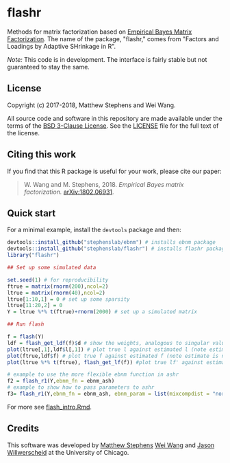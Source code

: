 # flashr

Methods for matrix factorization based on
[Empirical Bayes Matrix Factorization](https://arxiv.org/abs/1802.06931).
The name of the package, "flashr," comes from "Factors and Loadings by
Adaptive SHrinkage in R".
	
*Note:* This code is in development. The interface is fairly stable
but not guaranteed to stay the same.

## License

Copyright (c) 2017-2018, Matthew Stephens and Wei Wang.

All source code and software in this repository are made available
under the terms of the [BSD 3-Clause
License](https://opensource.org/licenses/BSD-3-Clause). See
the [LICENSE](LICENSE) file for the full text of the license.

## Citing this work

If you find that this R package is useful for your work, please cite
our paper:

> W. Wang and M. Stephens, 2018. *Empirical Bayes matrix factorization.* 
[arXiv:1802.06931](https://arxiv.org/abs/1802.06931).

## Quick start

For a minimal example, install the `devtools` package and then:

```R
devtools::install_github("stephenslab/ebnm") # installs ebnm package
devtools::install_github("stephenslab/flashr") # installs flashr package
library("flashr")

## Set up some simulated data

set.seed(1) # for reproducibility
ftrue = matrix(rnorm(200),ncol=2)
ltrue = matrix(rnorm(40),ncol=2)
ltrue[1:10,1] = 0 # set up some sparsity
ltrue[11:20,2] = 0
Y = ltrue %*% t(ftrue)+rnorm(2000) # set up a simulated matrix

## Run flash

f = flash(Y)
ldf = flash_get_ldf(f)$d # show the weights, analogous to singular values showing importance of each factor
plot(ltrue[,1],ldf$l[,1]) # plot true l against estimated l (note estimate is normalized);
plot(ftrue,ldf$f) # plot true f against estimated f (note estimate is normalized)
plot(ltrue %*% t(ftrue), flash_get_lf(f)) #plot true lf' against estimated lf'; the scale of the estimate matches the data

# example to use the more flexible ebnm function in ashr
f2 = flash_r1(Y,ebnm_fn = ebnm_ash)
# example to show how to pass parameters to ashr
f3= flash_r1(Y,ebnm_fn = ebnm_ash, ebnm_param = list(mixcompdist = "normal",method="fdr"))

```

For more see [flash_intro.Rmd](vignettes/flash_intro.Rmd).

## Credits

This software was developed by
[Matthew Stephens](http://stephenslab.uchicago.edu)
[Wei Wang](https://github.com/NKweiwang) and
[Jason Willwerscheid](https://github.com/willwerscheid) at the University
of Chicago.
